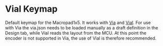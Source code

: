 # Vial Keymap

Default keymap for the Macropad1x5. It works with [Via](https://caniusevia.com/) and [Vial](https://get.vial.today/). For use with Via the via.json needs to be loaded manually as a draft definition in the Design tab, while Vial reads the layout from the MCU. At this point the encoder is not supported in Via, the use of Vial is therefore recommended.